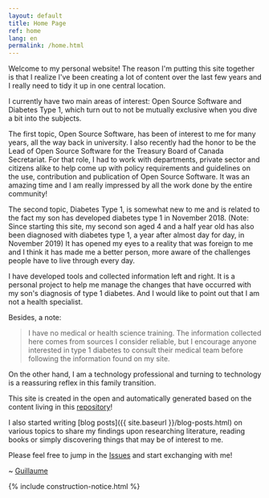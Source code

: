 ```yaml
---
layout: default
title: Home Page
ref: home
lang: en
permalink: /home.html
---
```


Welcome to my personal website!
The reason I'm putting this site together is that I realize I've been creating a lot of content over the last few years and I really need to tidy it up in one central location.

I currently have two main areas of interest: Open Source Software and Diabetes Type 1, which turn out to not be mutually exclusive when you dive a bit into the subjects.

The first topic, Open Source Software, has been of interest to me for many years, all the way back in university.
I also recently had the honor to be the Lead of Open Source Software for the Treasury Board of Canada Secretariat.
For that role, I had to work with departments, private sector and citizens alike to help come up with policy requirements and guidelines on the use, contribution and publication of Open Source Software.
It was an amazing time and I am really impressed by all the work done by the entire community!

The second topic, Diabetes Type 1, is somewhat new to me and is related to the fact my son has developed diabetes type 1 in November 2018.
(Note: Since starting this site, my second son aged 4 and a half year old has also been diagnosed with diabetes type 1, a year after almost day for day, in November 2019)
It has opened my eyes to a reality that was foreign to me and I think it has made me a better person, more aware of the challenges people have to live through every day.

I have developed tools and collected information left and right.
It is a personal project to help me manage the changes that have occurred with my son's diagnosis of type 1 diabetes.
And I would like to point out that I am not a health specialist.

Besides, a note:

>I have no medical or health science training.
>The information collected here comes from sources I consider reliable, but I encourage anyone interested in type 1 diabetes to consult their medical team before following the information found on my site.

On the other hand, I am a technology professional and turning to technology is a reassuring reflex in this family transition.

This site is created in the open and automatically generated based on the content living in this [repository](https://github.com/gcharest/gcharest.github.io)!

I also started writing [blog posts]({{ site.baseurl }}/blog-posts.html) on various topics to share my findings upon researching literature, reading books or simply discovering things that may be of interest to me.

Please feel free to jump in the [Issues](https://github.com/gcharest/gcharest.github.io/issues) and start exchanging with me!

~ [Guillaume](https://twitter.com/GuillCharest)

{% include construction-notice.html %}
